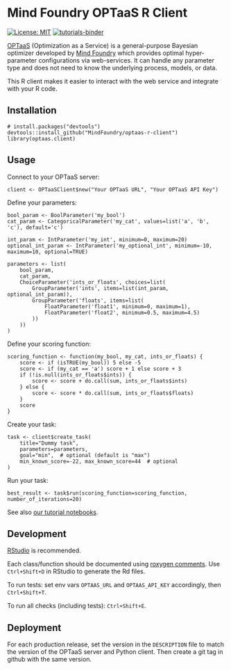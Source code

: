 # Mind Foundry OPTaaS R Client

[![License: MIT](https://img.shields.io/badge/License-MIT-yellow.svg)](https://opensource.org/licenses/MIT)
[![tutorials-binder](https://img.shields.io/badge/tutorials-binder-ff69b4.svg)](https://tutorial.optaas.mindfoundry.ai)

[OPTaaS](https://mindfoundry.ai/optaas) (Optimization as a Service) is a general-purpose Bayesian optimizer developed
by [Mind Foundry](https://mindfoundry.ai) which provides optimal hyper-parameter configurations via web-services.
It can handle any parameter type and does not need to know the underlying process, models, or data.

This R client makes it easier to interact with the web service and integrate with your R code.

## Installation

```{r gh-installation, eval = FALSE}
# install.packages("devtools")
devtools::install_github("MindFoundry/optaas-r-client")
library(optaas.client)
```

## Usage

Connect to your OPTaaS server:
```{r example, eval = FALSE}
client <- OPTaaSClient$new("Your OPTaaS URL", "Your OPTaaS API Key")
```

Define your parameters:
```{r example, eval = FALSE}
bool_param <- BoolParameter('my_bool')
cat_param <- CategoricalParameter('my_cat', values=list('a', 'b', 'c'), default='c')

int_param <- IntParameter('my_int', minimum=0, maximum=20)
optional_int_param <- IntParameter('my_optional_int', minimum=-10, maximum=10, optional=TRUE)

parameters <- list(
    bool_param,
    cat_param,
    ChoiceParameter('ints_or_floats', choices=list(
        GroupParameter('ints', items=list(int_param, optional_int_param)),
        GroupParameter('floats', items=list(
            FloatParameter('float1', minimum=0, maximum=1),
            FloatParameter('float2', minimum=0.5, maximum=4.5)
        ))
    ))
)
```

Define your scoring function:
```{r example, eval = FALSE}
scoring_function <- function(my_bool, my_cat, ints_or_floats) {
    score <- if (isTRUE(my_bool)) 5 else -5
    score <- if (my_cat == 'a') score + 1 else score + 3
    if (!is.null(ints_or_floats$ints)) {
        score <- score + do.call(sum, ints_or_floats$ints)
    } else {
        score <- score * do.call(sum, ints_or_floats$floats)
    }
    score
}
```

Create your task:
```{r example, eval = FALSE}
task <- client$create_task(
    title="Dummy task",
    parameters=parameters,
    goal="min",  # optional (default is "max")
    min_known_score=-22, max_known_score=44  # optional
)
```

Run your task:
```{r example, eval = FALSE}
best_result <- task$run(scoring_function=scoring_function, number_of_iterations=20)
```

See also [our tutorial notebooks](https://tutorial.optaas.mindfoundry.ai).

## Development

[RStudio](https://www.rstudio.com/) is recommended.

Each class/function should be documented using [roxygen comments](https://cran.r-project.org/web/packages/roxygen2/vignettes/rd.html). Use `Ctrl+Shift+D` in RStudio to generate the Rd files.

To run tests: set env vars `OPTAAS_URL` and `OPTAAS_API_KEY` accordingly, then `Ctrl+Shift+T`.

To run all checks (including tests): `Ctrl+Shift+E`.

## Deployment

For each production release, set the version in the `DESCRIPTION` file to match the version of the OPTaaS server and Python client. Then create a git tag in github with the same version.
